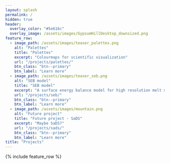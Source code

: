 ```yaml
---
layout: splash
permalink: /
hidden: true
header:
  overlay_color: "#5e616c"
  overlay_image: /assets/images/GypsumHillDesktop_downsized.png
feature_row:
  - image_path: /assets/images/teaser_palettes.png
    alt: "Palettes"
    title: "Palettes"
    excerpt: "Colourmaps for scientific visualization"
    url: "/projects/palettes/"
    btn_class: "btn--primary"
    btn_label: "Learn more"
  - image_path: /assets/images/teaser_seb.png
    alt: "SEB model"
    title: "SEB model"
    excerpt: "A surface energy balance model for high resolution melt modelling"
    url: "/projects/seb/"
    btn_class: "btn--primary"
    btn_label: "Learn more"
  - image_path: /assets/images/mountain.png
    alt: "Future project"
    title: "Future project - SaDS"
    excerpt: "Maybe SaDS?"
    url: "/projects/sads/"
    btn_class: "btn--primary"
    btn_label: "Learn more"      
title: "Projects"
---
```


{% include feature_row %}
